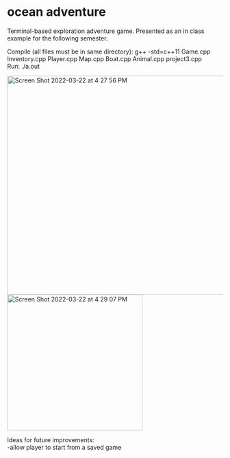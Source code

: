 # ocean adventure

Terminal-based exploration adventure game.
Presented as an in class example for the following semester.

Compile (all files must be in same directory): g++ -std=c++11 Game.cpp Inventory.cpp Player.cpp Map.cpp Boat.cpp Animal.cpp project3.cpp  
Run: ./a.out

<img width="510" alt="Screen Shot 2022-03-22 at 4 27 56 PM" src="https://user-images.githubusercontent.com/48075045/159587003-782bfadb-a5ca-42bd-a4bd-f566e9ef387d.png">

<img width="316" alt="Screen Shot 2022-03-22 at 4 29 07 PM" src="https://user-images.githubusercontent.com/48075045/159587020-80008611-f6d6-4abe-a2c7-ca1eb2cb6735.png">


Ideas for future improvements:  
-allow player to start from a saved game  
